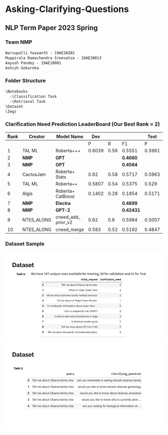 # Asking-Clarifying-Questions
## NLP Term Paper 2023 Spring


### Team NMP

```
Narsupalli Yaswanth - 19AE3AI02
Muppirala Ramachandra Sreevatsa - 19AE30013
Aayush Pandey - 19AE10001
Ashish Gokarnka
```


### Folder Structure

```
\Notebooks
  -\Classification Task
  -\Retrieval Task
\Dataset
\Imgs

```

### Clarification Need Prediction LeaderBoard  (Our Best Rank = 2)

| **ًRank**  | **Creator**  | **Model Name**       | **Dev**  |           |          | **Test** |          |          |
|-----------|-------------|---------------------|---------|----------|----------|----------|----------|----------|
|           |             |                     | P       | R        | F1       | P        | R        | F1       |
| 1         | TAL ML      | Roberta+++          | 0.6039  | 0.56     | 0.5551   | 0.5981   | 0.6557   | 0.607    |
| 2     | **NMP**        | **GPT**                 |            |          | **0.4060**     |            |            | **0.5761**   |
| 3     | **NMP**        | **OPT**                 |            |          | **0.4564**     |            |            | **0.5478**    |
| 4     | CactusJam  | Roberta+ Stats      | 0.62       | 0.58     | 0.5717     | 0.5963     | 0.5902     | 0.5416    |
| 5     | TAL ML     | Roberta++           | 0.5807     | 0.54     | 0.5375     | 0.529      | 0.5574     | 0.5253    |
| 6     | Algis      | Roberta+ CatBoost   | 0.1402     | 0.28     | 0.1854     | 0.5171     | 0.5246     | 0.5138    |
| 7     | **NMP**        | **Electra**             |            |          | **0.4899**     |            |            | **0.5048**    |
| 8     | **NMP**        | **GPT-2**               |            |          | **0.42431**    |            |            | **0.50263**   |
| 9     | NTES_ALONG | cneed_add_ prior_v2 | 0.62       | 0.6      | 0.5984     | 0.5007     | 0.5082     | 0.5018    |
| 10    | NTES_ALONG | cneed_merge         | 0.583      | 0.52     | 0.5192     | 0.4847     | 0.5082     | 0.496     |



### Dataset Sample

![alt text](https://github.com/yaswanth-iitkgp/Asking-Clarifying-Questions/blob/main/Imgs/Task%20-1%20Dataset.png)
![alt text](https://github.com/yaswanth-iitkgp/Asking-Clarifying-Questions/blob/main/Imgs/Task%20-2%20Dataset.png)
